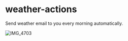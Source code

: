 # weather-actions

Send weather email to you every morning automatically.

![IMG_4703](https://user-images.githubusercontent.com/16299874/126777376-3aaabdb4-439a-407e-b72c-a4d735ccdcce.JPG)

